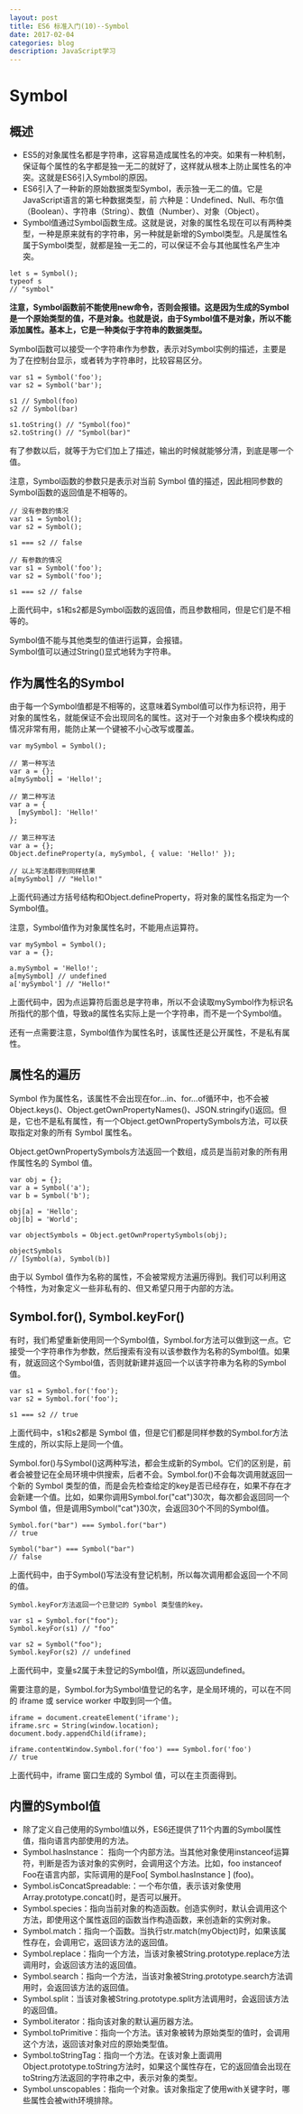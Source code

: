 ```yaml
---
layout: post
title: ES6 标准入门(10)--Symbol  
date: 2017-02-04
categories: blog
description: JavaScript学习
---
```


# Symbol      
            
## 概述      
 - ES5的对象属性名都是字符串，这容易造成属性名的冲突。如果有一种机制，保证每个属性的名字都是独一无二的就好了，这样就从根本上防止属性名的冲突。这就是ES6引入Symbol的原因。      
 - ES6引入了一种新的原始数据类型Symbol，表示独一无二的值。它是JavaScript语言的第七种数据类型，前      六种是：Undefined、Null、布尔值（Boolean）、字符串（String）、数值（Number）、对象（Object）。
 - Symbol值通过Symbol函数生成。这就是说，对象的属性名现在可以有两种类型，一种是原来就有的字符串，另一种就是新增的Symbol类型。凡是属性名属于Symbol类型，就都是独一无二的，可以保证不会与其他属性名产生冲突。      

```
let s = Symbol();
typeof s
// "symbol"
```
**注意，Symbol函数前不能使用new命令，否则会报错。这是因为生成的Symbol是一个原始类型的值，不是对象。也就是说，由于Symbol值不是对象，所以不能添加属性。基本上，它是一种类似于字符串的数据类型。**      

Symbol函数可以接受一个字符串作为参数，表示对Symbol实例的描述，主要是为了在控制台显示，或者转为字符串时，比较容易区分。      

```
var s1 = Symbol('foo');
var s2 = Symbol('bar');

s1 // Symbol(foo)
s2 // Symbol(bar)

s1.toString() // "Symbol(foo)"
s2.toString() // "Symbol(bar)"
```
有了参数以后，就等于为它们加上了描述，输出的时候就能够分清，到底是哪一个值。      

注意，Symbol函数的参数只是表示对当前 Symbol 值的描述，因此相同参数的Symbol函数的返回值是不相等的。      

```
// 没有参数的情况
var s1 = Symbol();
var s2 = Symbol();

s1 === s2 // false

// 有参数的情况
var s1 = Symbol('foo');
var s2 = Symbol('foo');

s1 === s2 // false
```
上面代码中，s1和s2都是Symbol函数的返回值，而且参数相同，但是它们是不相等的。      

Symbol值不能与其他类型的值进行运算，会报错。      
Symbol值可以通过String()显式地转为字符串。      

## 作为属性名的Symbol      
由于每一个Symbol值都是不相等的，这意味着Symbol值可以作为标识符，用于对象的属性名，就能保证不会出现同名的属性。这对于一个对象由多个模块构成的情况非常有用，能防止某一个键被不小心改写或覆盖。      

```
var mySymbol = Symbol();

// 第一种写法
var a = {};
a[mySymbol] = 'Hello!';

// 第二种写法
var a = {
  [mySymbol]: 'Hello!'
};

// 第三种写法
var a = {};
Object.defineProperty(a, mySymbol, { value: 'Hello!' });

// 以上写法都得到同样结果
a[mySymbol] // "Hello!"
```
上面代码通过方括号结构和Object.defineProperty，将对象的属性名指定为一个Symbol值。      

注意，Symbol值作为对象属性名时，不能用点运算符。      

```
var mySymbol = Symbol();
var a = {};

a.mySymbol = 'Hello!';
a[mySymbol] // undefined
a['mySymbol'] // "Hello!"
```
上面代码中，因为点运算符后面总是字符串，所以不会读取mySymbol作为标识名所指代的那个值，导致a的属性名实际上是一个字符串，而不是一个Symbol值。      

还有一点需要注意，Symbol值作为属性名时，该属性还是公开属性，不是私有属性。      

## 属性名的遍历      
Symbol 作为属性名，该属性不会出现在for...in、for...of循环中，也不会被Object.keys()、Object.getOwnPropertyNames()、JSON.stringify()返回。但是，它也不是私有属性，有一个Object.getOwnPropertySymbols方法，可以获取指定对象的所有 Symbol 属性名。      

Object.getOwnPropertySymbols方法返回一个数组，成员是当前对象的所有用作属性名的 Symbol 值。      
      
```
var obj = {};
var a = Symbol('a');
var b = Symbol('b');

obj[a] = 'Hello';
obj[b] = 'World';

var objectSymbols = Object.getOwnPropertySymbols(obj);

objectSymbols
// [Symbol(a), Symbol(b)]
```
由于以 Symbol 值作为名称的属性，不会被常规方法遍历得到。我们可以利用这个特性，为对象定义一些非私有的、但又希望只用于内部的方法。      

## Symbol.for(), Symbol.keyFor()      
有时，我们希望重新使用同一个Symbol值，Symbol.for方法可以做到这一点。它接受一个字符串作为参数，然后搜索有没有以该参数作为名称的Symbol值。如果有，就返回这个Symbol值，否则就新建并返回一个以该字符串为名称的Symbol值。      

```
var s1 = Symbol.for('foo');
var s2 = Symbol.for('foo');

s1 === s2 // true
```
上面代码中，s1和s2都是 Symbol 值，但是它们都是同样参数的Symbol.for方法生成的，所以实际上是同一个值。      

Symbol.for()与Symbol()这两种写法，都会生成新的Symbol。它们的区别是，前者会被登记在全局环境中供搜索，后者不会。Symbol.for()不会每次调用就返回一个新的 Symbol 类型的值，而是会先检查给定的key是否已经存在，如果不存在才会新建一个值。比如，如果你调用Symbol.for("cat")30次，每次都会返回同一个 Symbol 值，但是调用Symbol("cat")30次，会返回30个不同的Symbol值。      

```
Symbol.for("bar") === Symbol.for("bar")
// true

Symbol("bar") === Symbol("bar")
// false
```
上面代码中，由于Symbol()写法没有登记机制，所以每次调用都会返回一个不同的值。      

```
Symbol.keyFor方法返回一个已登记的 Symbol 类型值的key。

var s1 = Symbol.for("foo");
Symbol.keyFor(s1) // "foo"

var s2 = Symbol("foo");
Symbol.keyFor(s2) // undefined
```
上面代码中，变量s2属于未登记的Symbol值，所以返回undefined。      

需要注意的是，Symbol.for为Symbol值登记的名字，是全局环境的，可以在不同的 iframe 或 service worker 中取到同一个值。      

```
iframe = document.createElement('iframe');
iframe.src = String(window.location);
document.body.appendChild(iframe);

iframe.contentWindow.Symbol.for('foo') === Symbol.for('foo')
// true
```
上面代码中，iframe 窗口生成的 Symbol 值，可以在主页面得到。      

## 内置的Symbol值      
 - 除了定义自己使用的Symbol值以外，ES6还提供了11个内置的Symbol属性值，指向语言内部使用的方法。      
 - Symbol.hasInstance： 指向一个内部方法。当其他对象使用instanceof运算符，判断是否为该对象的实例时，会调用这个方法。比如，foo instanceof Foo在语言内部，实际调用的是Foo[ Symbol.hasInstance ]  (foo)。      
 - Symbol.isConcatSpreadable:：一个布尔值，表示该对象使用Array.prototype.concat()时，是否可以展开。      
 - Symbol.species：指向当前对象的构造函数。创造实例时，默认会调用这个方法，即使用这个属性返回的函数当作构造函数，来创造新的实例对象。      
 - Symbol.match：指向一个函数。当执行str.match(myObject)时，如果该属性存在，会调用它，返回该方法的返回值。      
 - Symbol.replace：指向一个方法，当该对象被String.prototype.replace方法调用时，会返回该方法的返回值。      
 - Symbol.search：指向一个方法，当该对象被String.prototype.search方法调用时，会返回该方法的返回值。      
 - Symbol.split：当该对象被String.prototype.split方法调用时，会返回该方法的返回值。      
 - Symbol.iterator：指向该对象的默认遍历器方法。      
 - Symbol.toPrimitive：指向一个方法。该对象被转为原始类型的值时，会调用这个方法，返回该对象对应的原始类型值。      
 - Symbol.toStringTag：指向一个方法。在该对象上面调用Object.prototype.toString方法时，如果这个属性存在，它的返回值会出现在toString方法返回的字符串之中，表示对象的类型。      
 - Symbol.unscopables：指向一个对象。该对象指定了使用with关键字时，哪些属性会被with环境排除。      